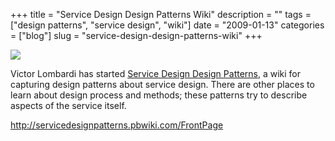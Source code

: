 +++
title = "Service Design Design Patterns Wiki"
description = ""
tags = ["design patterns", "service design", "wiki"]
date = "2009-01-13"
categories = ["blog"]
slug = "service-design-design-patterns-wiki"
+++



  <div class="notebook-screenshot"><a href="http://servicedesignpatterns.pbwiki.com/FrontPage"><img src="//konigi.com/media/bluga/wt496cf8aecb640_0.jpg"/></a></div><p>Victor Lombardi has started <a href="http://servicedesignpatterns.pbwiki.com/FrontPage">Service Design Design Patterns</a>, a wiki for capturing design patterns about service design. There are other places to learn about design process and methods; these patterns try to describe aspects of the service itself.</p>
    
  <a href="http://servicedesignpatterns.pbwiki.com/FrontPage">http://servicedesignpatterns.pbwiki.com/FrontPage</a>
